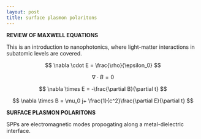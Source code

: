 ```yaml
---
layout: post
title: surface plasmon polaritons
---
```


  <!-- MathJax Script -->
  <script type="text/javascript" async
    src="https://cdn.jsdelivr.net/npm/mathjax@3/es5/tex-mml-chtml.js">
  </script>


__REVIEW OF MAXWELL EQUATIONS__

This is an introduction to nanophotonics, where light-matter interactions in subatomic levels are covered.

$$
\nabla \cdot E = \frac{\rho}{\epsilon_0}
$$

$$
\nabla \cdot B = 0
$$

$$
\nabla \times E = -\frac{\partial B}{\partial t}
$$

$$
\nabla \times B = \mu_0 j+ \frac{1}{c^2}\frac{\partial E}{\partial t}
$$







__SURFACE PLASMON POLARITONS__

SPPs are electromagnetic modes propogating along a metal-dielectric interface.  

